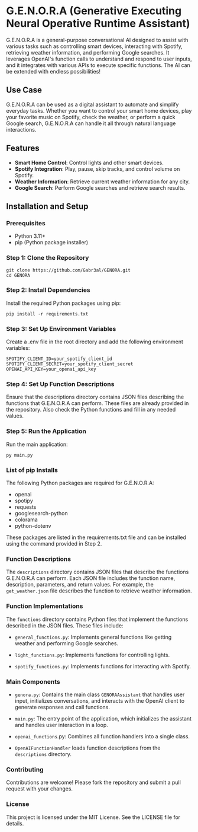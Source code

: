 # G.E.N.O.R.A (Generative Executing Neural Operative Runtime Assistant)

G.E.N.O.R.A is a general-purpose conversational AI designed to assist with various tasks such as controlling smart devices, interacting with Spotify, retrieving weather information, and performing Google searches. It leverages OpenAI's function calls to understand and respond to user inputs, and it integrates with various APIs to execute specific functions. The AI can be extended with endless possibilities!


## Use Case

G.E.N.O.R.A can be used as a digital assistant to automate and simplify everyday tasks. Whether you want to control your smart home devices, play your favorite music on Spotify, check the weather, or perform a quick Google search, G.E.N.O.R.A can handle it all through natural language interactions.

## Features

- **Smart Home Control**: Control lights and other smart devices.
- **Spotify Integration**: Play, pause, skip tracks, and control volume on Spotify.
- **Weather Information**: Retrieve current weather information for any city.
- **Google Search**: Perform Google searches and retrieve search results.

## Installation and Setup

### Prerequisites

- Python 3.11+
- pip (Python package installer)

### Step 1: Clone the Repository

```
git clone https://github.com/Gabr3al/GENORA.git
cd GENORA
```
### Step 2: Install Dependencies
Install the required Python packages using pip:
```
pip install -r requirements.txt
```

### Step 3: Set Up Environment Variables
Create a .env file in the root directory and add the following environment variables:

```
SPOTIFY_CLIENT_ID=your_spotify_client_id
SPOTIFY_CLIENT_SECRET=your_spotify_client_secret
OPENAI_API_KEY=your_openai_api_key
```

### Step 4: Set Up Function Descriptions
Ensure that the descriptions directory contains JSON files describing the functions that G.E.N.O.R.A can perform. These files are already provided in the repository. Also check the Python functions and fill in any needed values.

### Step 5: Run the Application
Run the main application:

```
py main.py
````

### List of pip Installs
The following Python packages are required for G.E.N.O.R.A:

- openai
- spotipy
- requests
- googlesearch-python
- colorama
- python-dotenv

These packages are listed in the requirements.txt file and can be installed using the command provided in Step 2.

### Function Descriptions
The ```descriptions``` directory contains JSON files that describe the functions G.E.N.O.R.A can perform. Each JSON file includes the function name, description, parameters, and return values. For example, the ```get_weather.json``` file describes the function to retrieve weather information.

### Function Implementations
The ```functions``` directory contains Python files that implement the functions described in the JSON files. These files include:

- ```general_functions.py```: Implements general functions like getting weather and performing Google searches.

- ```light_functions.py```: Implements functions for controlling lights.
- ```spotify_functions.py```: Implements functions for interacting with Spotify.

### Main Components

- ```genora.py```: Contains the main class ```GENORAAssistant``` that handles user input, initializes conversations, and interacts with the OpenAI client to generate responses and call functions.

- ```main.py```: The entry point of the application, which initializes the assistant and handles user interaction in a loop.

- ```openai_functions```.py: Combines all function handlers into a single class.
- ```OpenAIFunctionHandler``` loads function descriptions from the ```descriptions``` directory.

### Contributing
Contributions are welcome! Please fork the repository and submit a pull request with your changes.

### License
This project is licensed under the MIT License. See the LICENSE file for details.
